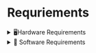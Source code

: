 # Requriements

<details>
<summary>🖥️Hardware Requirements</summary>

| Component            | Quantity | 
|----------------------|----------|
| ESP-32               | 1        |
| Flame Sensor         | 1        |
| Relay Module         | 1        |
| Water Pump           | 1        |
| Buzzer               | 1        |
| Jumper Wires         | Multiple |
| Switch               | 1        |
</details>

<details>
<summary>📜 Software Requirements</summary>

  
- Arduino IDE
  
* ESP32 Board Package
  
+ ThingSpeak ID

</details>
